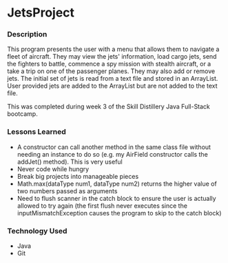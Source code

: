 # JetsProject

### Description
This program presents the user with a menu that allows them to navigate a fleet of aircraft. They may view the jets' information, load cargo jets, send the fighters to battle, commence a spy mission with stealth aircraft, or a take a trip on one of the passenger planes. They may also add or remove jets. The initial set of jets is read from a text file and stored in an ArrayList. User provided jets are added to the ArrayList but are not added to the text file. 

This was completed during week 3 of the Skill Distillery Java Full-Stack bootcamp.

### Lessons Learned
- A constructor can call another method in the same class file without needing an instance to do so (e.g. my AirField constructor calls the addJet() method). This is very useful
- Never code while hungry
- Break big projects into manageable pieces
- Math.max(dataType num1, dataType num2) returns the higher value of two numbers passed as arguments
- Need to flush scanner in the catch block to ensure the user is actually allowed to try again (the first flush never executes since the inputMismatchException causes the program to skip to the catch block)


### Technology Used
- Java
- Git